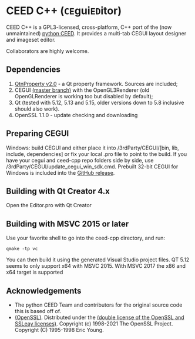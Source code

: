 CEED C++ (`CE`gui`ED`itor)
===========


CEED C++ is a GPL3-licensed, cross-platform, C++ port of the (now unmaintained) [python CEED](https://bitbucket.org/cegui/ceed/).
It provides a multi-tab CEGUI layout designer and imageset editor.

Collaborators are highly welcome.


Dependencies
-------------
1. [QtnProperty v2.0](https://github.com/qtinuum/QtnProperty) - a Qt property framework. Sources are included;
2. CEGUI [(master branch)](https://github.com/cegui/cegui) with the OpenGL3Renderer (old OpenGLRenderer is working too but disabled by default);
3. Qt (tested with 5.12, 5.13 and 5.15, older versions down to 5.8 inclusive should also work).
4. OpenSSL 1.1.0 - update checking and downloading

Preparing CEGUI
-------------
Windows: build CEGUI and either place it into /3rdParty/CEGUI/\[bin, lib, include, dependencies\] or fix your local .pro file to point to the build. If you have your cegui and ceed-cpp repo folders side by side, use /3rdParty/CEGUI/update_cegui_win_sdk.cmd. Prebuilt 32-bit CEGUI for Windows is included into the [GitHub release](https://github.com/cegui/ceed-cpp/releases).


Building with Qt Creator 4.x
-------------
Open the Editor.pro with Qt Creator


Building with MSVC 2015 or later
-------------
Use your favorite shell to go into the ceed-cpp directory, and run:

```
qmake -tp vc
```

You can then build it using the generated Visual Studio project files.
QT 5.12 seems to only support x64 with MSVC 2015. With MSVC 2017 the x86 and x64 target is supported


Acknowledgements
----------------

- The python CEED Team and contributors for the original source code this is based off of.
- [(OpenSSL)](https://www.openssl.org/). Distributed under the [(double license of the OpenSSL and SSLeay licenses)](https://www.openssl.org/source/license-openssl-ssleay.txt). Copyright (c) 1998-2021 The OpenSSL Project. Copyright (C) 1995-1998 Eric Young.

